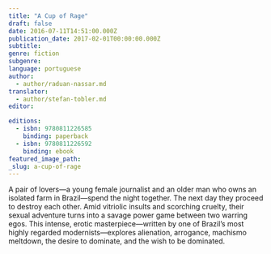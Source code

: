```yaml
---
title: "A Cup of Rage"
draft: false
date: 2016-07-11T14:51:00.000Z
publication_date: 2017-02-01T00:00:00.000Z
subtitle:
genre: fiction
subgenre:
language: portuguese
author:
  - author/raduan-nassar.md
translator:
  - author/stefan-tobler.md
editor:

editions:
  - isbn: 9780811226585
    binding: paperback
  - isbn: 9780811226592
    binding: ebook
featured_image_path:
_slug: a-cup-of-rage
---
```


A pair of lovers—a young female journalist and an older man who owns an isolated farm in Brazil—spend the night together. The next day they proceed to destroy each other. Amid vitriolic insults and scorching cruelty, their sexual adventure turns into a savage power game between two warring egos. This intense, erotic masterpiece—written by one of Brazil’s most highly regarded modernists—explores alienation, arrogance, machismo meltdown, the desire to dominate, and the wish to be dominated.

